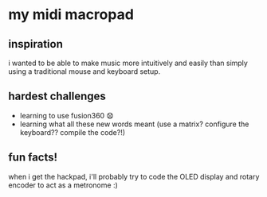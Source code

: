 # my midi macropad
## inspiration 
i wanted to be able to make music more intuitively and easily than simply using a traditional mouse and keyboard setup.
## hardest challenges
- learning to use fusion360 😧
- learning what all these new words meant (use a matrix? configure the keyboard?? compile the code?!)

## fun facts!
when i get the hackpad, i'll probably try to code the OLED display and rotary encoder to act as a metronome :)
